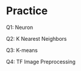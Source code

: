 # Practice  
Q1: Neuron                                         
               
Q2: K Nearest Neighbors        
            
Q3: K-means                    
  
Q4: TF Image Preprocessing                     
      
